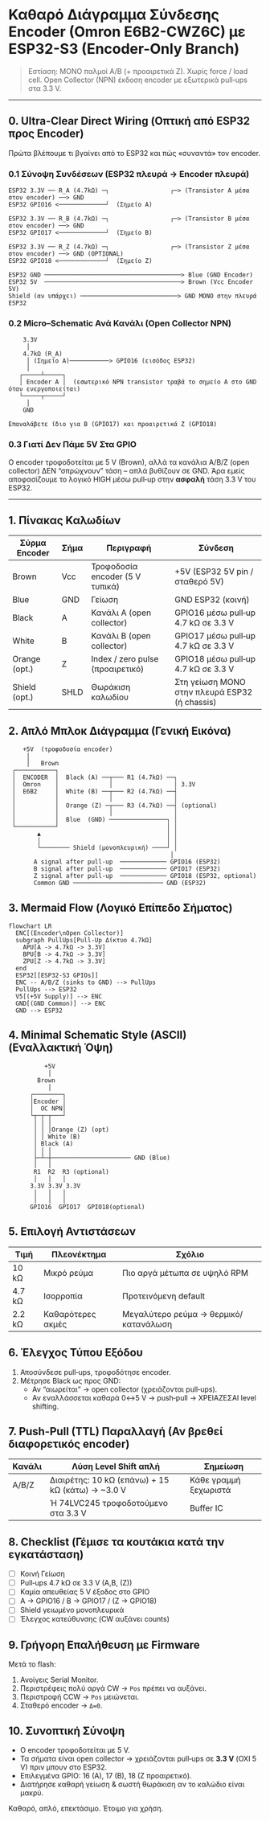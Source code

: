 # Καθαρό Διάγραμμα Σύνδεσης Encoder (Omron E6B2-CWZ6C) με ESP32-S3 (Encoder-Only Branch)

> Εστίαση: ΜΟΝΟ παλμοί A/B (+ προαιρετικά Z). Χωρίς force / load cell. Open Collector (NPN) έκδοση encoder με εξωτερικά pull‑ups στα 3.3 V.

---
## 0. Ultra-Clear Direct Wiring (Οπτική από ESP32 προς Encoder)

Πρώτα βλέπουμε τι βγαίνει από το ESP32 και πώς «συναντά» τον encoder.

### 0.1 Σύνοψη Συνδέσεων (ESP32 πλευρά → Encoder πλευρά)
```
ESP32 3.3V ── R_A (4.7kΩ) ─┐                 ┌─> (Transistor A μέσα στον encoder) ──> GND
ESP32 GPIO16 <─────────────┘  (Σημείο A)

ESP32 3.3V ── R_B (4.7kΩ) ─┐                 ┌─> (Transistor B μέσα στον encoder) ──> GND
ESP32 GPIO17 <─────────────┘  (Σημείο B)

ESP32 3.3V ── R_Z (4.7kΩ) ─┐                 ┌─> (Transistor Z μέσα στον encoder) ──> GND (OPTIONAL)
ESP32 GPIO18 <─────────────┘  (Σημείο Z)

ESP32 GND ──────────────────────────────────────> Blue (GND Encoder)
ESP32 5V  ──────────────────────────────────────> Brown (Vcc Encoder 5V)
Shield (αν υπάρχει) ───────────────────────────> GND ΜΟΝΟ στην πλευρά ESP32
```

### 0.2 Micro–Schematic Ανά Κανάλι (Open Collector NPN)
```
    3.3V
     │
    4.7kΩ (R_A)
     │ (Σημείο A)───────────> GPIO16 (εισόδος ESP32)
     │
   ┌─────┴─────┐
   │ Encoder A │  (εσωτερικό NPN transistor τραβά το σημείο A στο GND όταν ενεργοποιείται)
   └─────┬─────┘
     │
    GND

Επαναλάβετε ίδιο για B (GPIO17) και προαιρετικά Z (GPIO18)
```

### 0.3 Γιατί Δεν Πάμε 5V Στα GPIO
Ο encoder τροφοδοτείται με 5 V (Brown), αλλά τα κανάλια A/B/Z (open collector) ΔΕΝ “σπρώχνουν” τάση – απλά βυθίζουν σε GND. Άρα εμείς αποφασίζουμε το λογικό HIGH μέσω pull‑up στην **ασφαλή** τάση 3.3 V του ESP32.

---

## 1. Πίνακας Καλωδίων
| Σύρμα Encoder | Σήμα | Περιγραφή | Σύνδεση |
|---------------|------|-----------|---------|
| Brown         | Vcc  | Τροφοδοσία encoder (5 V τυπικά) | +5V (ESP32 5V pin / σταθερό 5V) |
| Blue          | GND  | Γείωση | GND ESP32 (κοινή) |
| Black         | A    | Κανάλι A (open collector) | GPIO16 μέσω pull‑up 4.7 kΩ σε 3.3 V |
| White         | B    | Κανάλι B (open collector) | GPIO17 μέσω pull‑up 4.7 kΩ σε 3.3 V |
| Orange (opt.) | Z    | Index / zero pulse (προαιρετικό) | GPIO18 μέσω pull‑up 4.7 kΩ σε 3.3 V |
| Shield (opt.) | SHLD | Θωράκιση καλωδίου | Στη γείωση ΜΟΝΟ στην πλευρά ESP32 (ή chassis) |

## 2. Απλό Μπλοκ Διάγραμμα (Γενική Εικόνα)
```
    +5V  (τροφοδοσία encoder)
     │
     │   Brown
 ┌───────────┐
 │  ENCODER  │  Black (A) ──┬─── R1 (4.7kΩ) ──┐
 │  Omron    │              │                 │ 3.3V
 │  E6B2     │  White (B) ──┬─── R2 (4.7kΩ) ──┤
 │           │              │                 │
 │           │  Orange (Z) ─┬─── R3 (4.7kΩ) ──┤ (optional)
 │           │              │                 │
 │           │  Blue  (GND) ────────────────┐ │
 └───────────┘                              │ │
        ▲                                   │ │
        │                                   │ │
        └──────── Shield (μονοπλευρική) ────┘ │
                                             │
       A signal after pull‑up  ───────────── GPIO16 (ESP32)
       B signal after pull‑up  ───────────── GPIO17 (ESP32)
       Z signal after pull‑up  ───────────── GPIO18 (ESP32, optional)
       Common GND ───────────────────────── GND (ESP32)
```

## 3. Mermaid Flow (Λογικό Επίπεδο Σήματος)
```mermaid
flowchart LR
  ENC[(Encoder\nOpen Collector)]
  subgraph PullUps[Pull-Up Δίκτυο 4.7kΩ]
    APU[A -> 4.7kΩ -> 3.3V]
    BPU[B -> 4.7kΩ -> 3.3V]
    ZPU[Z -> 4.7kΩ -> 3.3V]
  end
  ESP32[[ESP32-S3 GPIOs]]
  ENC -- A/B/Z (sinks to GND) --> PullUps
  PullUps --> ESP32
  V5[(+5V Supply)] --> ENC
  GND[(GND Common)] --> ENC
  GND --> ESP32
```

## 4. Minimal Schematic Style (ASCII) (Εναλλακτική Όψη)
```
          +5V
           │
        Brown
           │
      ┌────────┐
      │Encoder │
      │  OC NPN│
      └┬─┬─┬───┘
       │ │ │
       │ │ │Orange (Z) (opt)
       │ │ White (B)
       │ Black (A)
       │ │ │
       ├─┴─┼────────────────────── GND (Blue)
       │   │
       R1  R2  R3 (optional)
       │   │   │
      3.3V 3.3V 3.3V
       │   │   │
       │   │   │
      GPIO16  GPIO17  GPIO18(optional)
```

## 5. Επιλογή Αντιστάσεων
| Τιμή | Πλεονέκτημα | Σχόλιο |
|------|-------------|--------|
| 10 kΩ | Μικρό ρεύμα | Πιο αργά μέτωπα σε υψηλό RPM |
| 4.7 kΩ | Ισορροπία | Προτεινόμενη default |
| 2.2 kΩ | Καθαρότερες ακμές | Μεγαλύτερο ρεύμα → θερμικό/κατανάλωση |

## 6. Έλεγχος Τύπου Εξόδου
1. Αποσύνδεσε pull‑ups, τροφοδότησε encoder.
2. Μέτρησε Black ως προς GND:
   - Αν “αιωρείται” → open collector (χρειάζονται pull‑ups).
   - Αν εναλλάσσεται καθαρά 0↔5 V → push‑pull → ΧΡΕΙΑΖΕΣΑΙ level shifting.

## 7. Push-Pull (TTL) Παραλλαγή (Αν βρεθεί διαφορετικός encoder)
| Κανάλι | Λύση Level Shift απλή | Σημείωση |
|--------|-----------------------|----------|
| A/B/Z  | Διαιρέτης: 10 kΩ (επάνω) + 15 kΩ (κάτω) → ~3.0 V | Κάθε γραμμή ξεχωριστά |
|        | Ή 74LVC245 τροφοδοτούμενο στα 3.3 V | Buffer IC |

## 8. Checklist (Γέμισε τα κουτάκια κατά την εγκατάσταση)
- [ ] Κοινή Γείωση
- [ ] Pull‑ups 4.7 kΩ σε 3.3 V (A,B, (Z))
- [ ] Καμία απευθείας 5 V έξοδος στο GPIO
- [ ] A → GPIO16 / B → GPIO17 / (Z → GPIO18)
- [ ] Shield γειωμένο μονοπλευρικά
- [ ] Έλεγχος κατεύθυνσης (CW αυξάνει counts)

## 9. Γρήγορη Επαλήθευση με Firmware
Μετά το flash:
1. Ανοίγεις Serial Monitor.
2. Περιστρέφεις πολύ αργά CW → `Pos` πρέπει να αυξάνει.
3. Περιστροφή CCW → `Pos` μειώνεται.
4. Σταθερό encoder → `Δ=0`.

## 10. Συνοπτική Σύνοψη
- Ο encoder τροφοδοτείται με 5 V.
- Τα σήματα είναι open collector → χρειάζονται pull‑ups σε **3.3 V** (ΟΧΙ 5 V) πριν μπουν στο ESP32.
- Επιλεγμένα GPIO: 16 (A), 17 (B), 18 (Z προαιρετικό).
- Διατήρησε καθαρή γείωση & σωστή θωράκιση αν το καλώδιο είναι μακρύ.

Καθαρό, απλό, επεκτάσιμο. Έτοιμο για χρήση.
